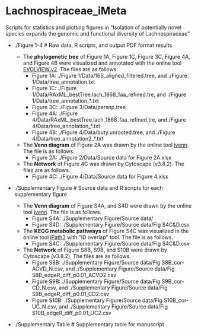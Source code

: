 # Lachnospiraceae_iMeta
Scripts for statistics and plotting figures in "Isolation of potentially novel species expands the genomic and functional diversity of Lachnospiraceae"

- ./Figure 1-4 # Raw data, R scripts, and output PDF format results
    - The **phylogenetic tree** of Figure 1A, Figure 1C, Figure 3C, Figure 4A, and Figure 4B were visualized and annotated with the online tool [EVOLVIEW v2](https://www.evolgenius.info/evolview/). The files are as follows.
        - Figure 1A: ./Figure 1/Data/16S_aligned_filtered.tree, and ./Figure 1/Data/tree_annotation.txt
        - Figure 1C: ./Figure 1/Data/RAxML_bestTree.lach_1868_faa_refined.tre, and ./Figure 1/Data/tree_annotation_*.txt
        - Figure 3C: ./Figure 3/Data/parsnp.tree
        - Figure 4A: ./Figure 4/Data/RAxML_bestTree.lach_1868_faa_refined.tre, and./Figure 4/Data/tree_annotation_*.txt
        - Figure 4B: ./Figure 4/Data/buty.unrooted.tree, and ./Figure 4/Data/tree_annotation2_*.txt
    - The **Venn diagram** of Figure 2A was drawn by the online tool [jvenn](https://jvenn.toulouse.inra.fr/app/example.html). The file is as follows.
        - Figure 2A: ./Figure 2/Data/Source data for Figure 2A.xlsx
    - The **Network** of Figure 4C was drawn by Cytoscape (v3.8.2). The files are as follows.
        - Figure 4C: ./Figure 4/Data/Source data for Figure 4.xlsx


- ./Supplementary Figure # Source data and R scripts for each supplementary figure
    - The **Venn diagram** of Figure S4A, and S4D were drawn by the online tool [jvenn](https://jvenn.toulouse.inra.fr/app/example.html). The file is as follows.
        - Figure S4A: ./Supplementary Figure/Source data/
        - Figure S4D: ./Supplementary Figure/Source data/Fig S4C&D.csv
    - The **KEGG metabolic pathways** of Figure S4C was visualized in the online tool [iPath3](https://pathways.embl.de/tools.cgi) with "ID overlap" tool. The file is as follows.
        - Figure S4C: ./Supplementary Figure/Source data/Fig S4C&D.csv
    - The **Network** of Figure S8B, S9B, and S10B were drawn by Cytoscape (v3.8.2). The files are as follows.
        - Figure S8B: ./Supplementary Figure/Source data/Fig S8B_cor-ACVD_N.csv, and ./Supplementary Figure/Source data/Fig S8B_edgeR_diff_p0.01_ACVD2.csv
        - Figure S9B: ./Supplementary Figure/Source data/Fig S9B_cor-CD_N.csv, and ./Supplementary Figure/Source data/Fig S9B_edgeR_diff_p0.01_CD2.csv
        - Figure S10B: ./Supplementary Figure/Source data/Fig S10B_cor-UC_N.csv, and ./Supplementary Figure/Source data/Fig S10B_edgeR_diff_p0.01_UC2.csv

- ./Supplementary Table # Supplementary table for manuscript
